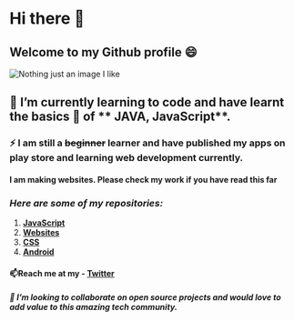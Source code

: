 # Hi there 👋   
## Welcome to my Github profile 😄

![Nothing just an image I like](https://avatars.githubusercontent.com/u/94108842?s=400&u=9263e163d08a333e5ee9aac6b2561386d8841619&v=4)


## 🌱 I’m currently learning to code and have learnt the basics 💬 of ** JAVA, JavaScript**. 



### ⚡ I am still a ~~beginner~~ learner and have published my apps on play store and learning web development currently. 
#### I am making websites. Please check my work if you have read this far
### *Here are some of my repositories:* ###
1. **[JavaScript](https://github.com/siddhantsiddh15/Small-JavaScript-Projects)**
2. **[Websites](https://github.com/siddhantsiddh15/Website-Development.git)**
3. **[CSS](https://github.com/siddhantsiddh15/CSS-Artworks.git)**
4. **[Android](https://github.com/siddhantsiddh15/Pomodoro-Timer)**

#### 📫Reach me at my - **[Twitter](https://twitter.com/SiddhantSiddh15)**
##### 👯 I’m looking to collaborate on open source projects and would love to add value to this amazing tech community. 



<!--
**siddhantsiddh15/siddhantsiddh15** is a ✨ _special_ ✨ repository because its `README.md` (this file) appears on your GitHub profile.

Here are some ideas to get you started:

- 🔭 I’m currently working on ...
- 🌱 I’m currently learning ...
- 👯 I’m looking to collaborate on ...
- 🤔 I’m looking for help with ...
- 💬 Ask me about ...
- 📫 How to reach me: ...
- 😄 Pronouns: ...
- ⚡ Fun fact: ...
-->
